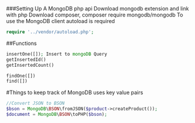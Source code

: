 ###Setting Up A MongoDB php api
Download mongodb extension and link with php
Download composer, composer require mongodb/mongodb
To use the MongoDB client autoload is required
```php 
require '../vendor/autoload.php';
 ```

##Functions
```php
insertOne([]); Insert to mongoDB Query
getInsertedId()
getInsertedCount()

findOne([])
find([])
```

#Things to keep track of 
MongoDB uses key value pairs 
```php
//Convert JSON to BSON
$bson = MongoDB\BSON\fromJSON($product->createProduct());
$document = MongoDB\BSON\toPHP($bson);
```

